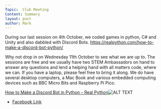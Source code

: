 ```yaml
---
Topic:  Club Meeting
Content: Summary
layout: post
author: Mark
---
```

During our last session on  4th October, we coded games in python, C# and Unity and also dabbled with Discord 
Bots.
https://realpython.com/how-to-make-a-discord-bot-python/

Why not drop in on Wednesday 11th October to see what we are up to. The sessions are free and we usually have two STEM Ambassadors on hand to answer any questions and lend a helping hand with all matters code, where we can. If you have a laptop, please feel free to bring it along. We do have several desktop computers, a Mac Book and various embedded computing devices such as BBC Micro Bits and Raspberry Pi Pico.

[How to Make a Discord Bot in Python – Real Python](https://l.facebook.com/l.php?u=https%3A%2F%2Frealpython.com%2Fhow-to-make-a-discord-bot-python%2F&h=AT3oWBevQUFTwMJdIGa_ra-9R_niwqjI8UYiO2Q8T3fDQAt3QIk7YSAfyu3rFmrufBeZs1Z3esRN9BdEpYpsqhs3DYWbGd5VuhncyDIPqJr6gKIffehT-C_KvIKIrJBN&s=1)![ALT TEXT](https://external.fbhx6-1.fna.fbcdn.net/emg1/v/t13/12121075030561442365?url=https%3A%2F%2Ffiles.realpython.com%2Fmedia%2FHow-to-Make-a-Discord-Bot-With-Python_Watermarked.23887eee3226.jpg&fb_obo=1&utld=realpython.com&stp=c420.0.1080.1080a_dst-emg0_q75_s720x720&ccb=13-1&oh=06_AbGt94e-x02pSIbh70T24LoitSX04JmClSVmJlFoqjahrQ&oe=65282F28&_nc_sid=ff403b)

* [Facebook Link](https://www.facebook.com/720665616418529/posts/830282468790176)



